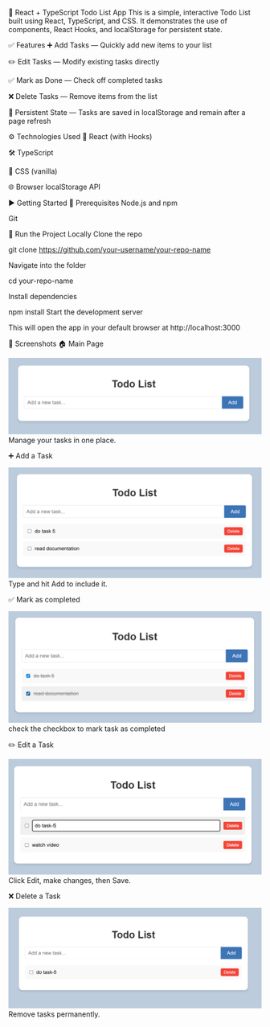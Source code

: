 📝 React + TypeScript Todo List App
This is a simple, interactive Todo List built using React, TypeScript, and CSS. It demonstrates the use of components, React Hooks, and localStorage for persistent state.

✅ Features
➕ Add Tasks — Quickly add new items to your list

✏️ Edit Tasks — Modify existing tasks directly

✅ Mark as Done — Check off completed tasks

❌ Delete Tasks — Remove items from the list

💾 Persistent State — Tasks are saved in localStorage and remain after a page refresh

⚙️ Technologies Used
🧠 React (with Hooks)

🛠️ TypeScript

🎨 CSS (vanilla)

🌐 Browser localStorage API

▶️ Getting Started
🧩 Prerequisites
Node.js and npm

Git

🚀 Run the Project Locally
Clone the repo

git clone https://github.com/your-username/your-repo-name

Navigate into the folder

cd your-repo-name

Install dependencies

npm install
Start the development server

This will open the app in your default browser at http://localhost:3000

📸 Screenshots
🏠 Main Page

![](public/screenshots/main.png)
Manage your tasks in one place.

➕ Add a Task

![](public/screenshots/Add.png)
Type and hit Add to include it.

✅ Mark as completed

![](public/screenshots/completed.png)
check the checkbox to mark task as completed

✏️ Edit a Task

![](public/screenshots/edit.png)
Click Edit, make changes, then Save.

❌ Delete a Task

![](public/screenshots/delete.png)
Remove tasks permanently.
